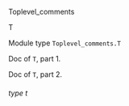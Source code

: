 Toplevel_comments

T

Module type `Toplevel_comments.T`

Doc of `T`, part 1.

Doc of `T`, part 2.

<a id="type-t"></a>

###### type t
